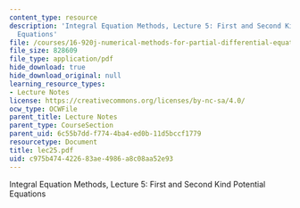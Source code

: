 ```yaml
---
content_type: resource
description: 'Integral Equation Methods, Lecture 5: First and Second Kind Potential
  Equations'
file: /courses/16-920j-numerical-methods-for-partial-differential-equations-sma-5212-spring-2003/c975b474422683ae4986a8c08aa52e93_lec25.pdf
file_size: 828609
file_type: application/pdf
hide_download: true
hide_download_original: null
learning_resource_types:
- Lecture Notes
license: https://creativecommons.org/licenses/by-nc-sa/4.0/
ocw_type: OCWFile
parent_title: Lecture Notes
parent_type: CourseSection
parent_uid: 6c55b7dd-f774-4ba4-ed0b-11d5bccf1779
resourcetype: Document
title: lec25.pdf
uid: c975b474-4226-83ae-4986-a8c08aa52e93
---
```

Integral Equation Methods, Lecture 5: First and Second Kind Potential Equations